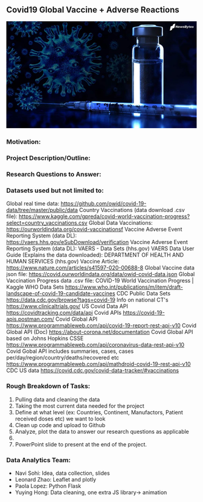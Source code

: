 ## Covid19 Global Vaccine + Adverse Reactions

![COVID-Vaccine](Images/Images3.jpg)

### Motivation:

### Project Description/Outline:


### Research Questions to Answer:


### Datasets used but not limited to:
Global real time data:	https://github.com/owid/covid-19-data/tree/master/public/data
Country Vaccinations (data download .csv file):	https://www.kaggle.com/gpreda/covid-world-vaccination-progress?select=country_vaccinations.csv
Global Data Vaccinations:	https://ourworldindata.org/covid-vaccinationsf
Vaccine Adverse Event Reporting System (data DL):	https://vaers.hhs.gov/eSubDownload/verification
Vaccine Adverse Event Reporting System (data DL):	VAERS - Data Sets (hhs.gov)
VAERS Data User Guide (Explains the data downloaded):	DEPARTMENT OF HEALTH AND HUMAN SERVICES (hhs.gov)
Vaccine Article:	https://www.nature.com/articles/s41597-020-00688-8
Global Vaccine data json file:	https://covid.ourworldindata.org/data/owid-covid-data.json
Global Vaccination Progress data .csv file:	COVID-19 World Vaccination Progress | Kaggle
WHO Data Sets	https://www.who.int/publications/m/item/draft-landscape-of-covid-19-candidate-vaccines
CDC Public Data Sets	https://data.cdc.gov/browse?tags=covid-19
Info on national CT's	https://www.clinicaltrials.gov/
US Covid Data API	https://covidtracking.com/data/api
Covid APIs	https://covid-19-apis.postman.com/
Covid Global API	https://www.programmableweb.com/api/covid-19-report-rest-api-v10
Covid Global API (Doc)	https://about-corona.net/documentation
Covid Global API based on Johns Hopkins CSSE	https://www.programmableweb.com/api/coronavirus-data-rest-api-v10
Covid Gobal API includes summaries, cases, cases per/day/region/country/deaths/recovered etc	https://www.programmableweb.com/api/mathdroid-covid-19-rest-api-v10
CDC US data	https://covid.cdc.gov/covid-data-tracker/#vaccinations

### Rough Breakdown of Tasks:
1. Pulling data and cleaning the data 
2. Taking the most current data needed for the project
3. Define at what level (ex: Countries, Continent, Manufactors, Patient received doses etc) we want to look 
4. Clean up code and upload to Github
5. Analyze, plot the data to answer our research questions as applicable
6. 
6. PowerPoint slide to present at the end of the project.

### Data Analytics Team:
* Navi Sohi: Idea, data collection, slides
* Leonard Zhao: Leaflet and plotly
* Paola Lopez: Python Flask
* Yuying Hong: Data cleaning, one extra JS library→ animation
